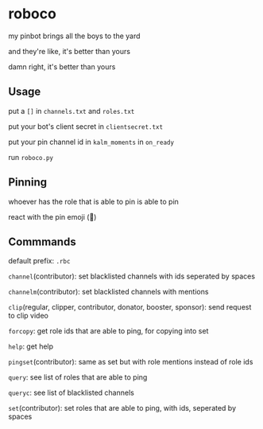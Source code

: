 # roboco

my pinbot brings all the boys to the yard

and they're like, it's better than yours

damn right, it's better than yours

## Usage

put a `[]` in `channels.txt` and `roles.txt`

put your bot's client secret in `clientsecret.txt`

put your pin channel id in `kalm_moments` in `on_ready`

run `roboco.py`

## Pinning

whoever has the role that is able to pin is able to pin

react with the pin emoji (📌)

## Commmands

default prefix: `.rbc`

`channel`(contributor): set blacklisted channels with ids seperated by spaces

`channelm`(contributor): set blacklisted channels with mentions

`clip`(regular, clipper, contributor, donator, booster, sponsor): send request to clip video

`forcopy`: get role ids that are able to ping, for copying into set

`help`: get help

`pingset`(contributor): same as set but with role mentions instead of role ids

`query`: see list of roles that are able to ping

`queryc`: see list of blacklisted channels

`set`(contributor): set roles that are able to ping, with ids, seperated by spaces
